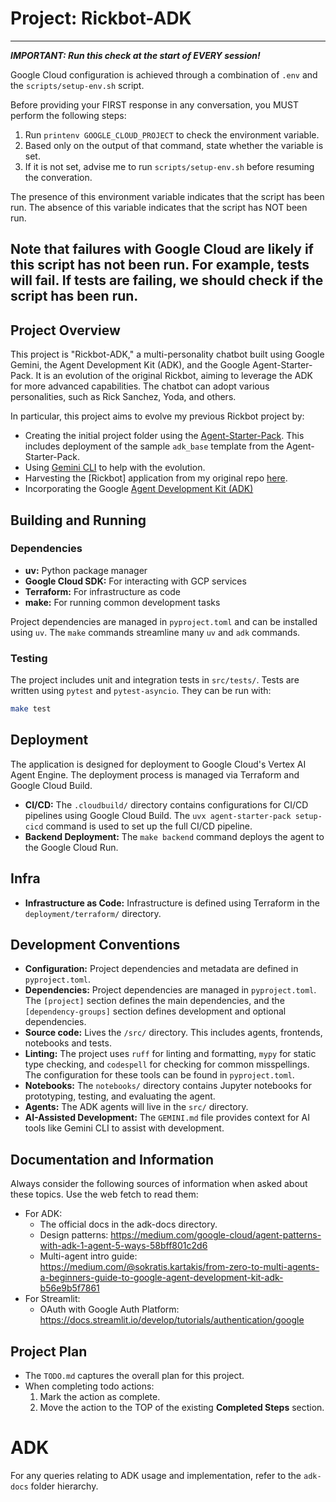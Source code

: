 # Project: Rickbot-ADK

---
***IMPORTANT: Run this check at the start of EVERY session!***

Google Cloud configuration is achieved through a combination of `.env` and the `scripts/setup-env.sh` script. 

Before providing your FIRST response in any conversation, you MUST perform the following steps:
1.  Run `printenv GOOGLE_CLOUD_PROJECT` to check the environment variable.
2.  Based only on the output of that command, state whether the variable is set.
3.  If it is not set, advise me to run `scripts/setup-env.sh` before resuming the converation.

The presence of this environment variable indicates that the script has been run. The absence of this variable indicates that the script has NOT been run.

Note that failures with Google Cloud are likely if this script has not been run. For example, tests will fail. If tests are failing, we should check if the script has been run.
---

## Project Overview

This project is "Rickbot-ADK," a multi-personality chatbot built using Google Gemini, the Agent Development Kit (ADK), and the Google Agent-Starter-Pack. It is an evolution of the original Rickbot, aiming to leverage the ADK for more advanced capabilities. The chatbot can adopt various personalities, such as Rick Sanchez, Yoda, and others.

In particular, this project aims to evolve my previous Rickbot project by:

- Creating the initial project folder using the [Agent-Starter-Pack](https://googlecloudplatform.github.io/agent-starter-pack/). This includes deployment of the sample `adk_base` template from the Agent-Starter-Pack.
- Using [Gemini CLI](https://medium.com/google-cloud/give-gemini-cli-the-ability-to-generate-images-and-video-work-with-github-repos-and-use-other-482172571f99) to help with the evolution.
- Harvesting the [Rickbot] application from my original repo [here](https://github.com/derailed-dash/rickbot).
- Incorporating the Google [Agent Development Kit (ADK)](https://google.github.io/adk-docs/)

## Building and Running

### Dependencies

- **uv:** Python package manager
- **Google Cloud SDK:** For interacting with GCP services
- **Terraform:** For infrastructure as code
- **make:** For running common development tasks

Project dependencies are managed in `pyproject.toml` and can be installed using `uv`. The `make` commands streamline many `uv` and `adk` commands.

### Testing

The project includes unit and integration tests in `src/tests/`. Tests are written using `pytest` and `pytest-asyncio`. They can be run with:

```bash
make test
```

## Deployment

The application is designed for deployment to Google Cloud's Vertex AI Agent Engine. The deployment process is managed via Terraform and Google Cloud Build.

- **CI/CD:** The `.cloudbuild/` directory contains configurations for CI/CD pipelines using Google Cloud Build. The `uvx agent-starter-pack setup-cicd` command is used to set up the full CI/CD pipeline.
- **Backend Deployment:** The `make backend` command deploys the agent to the Google Cloud Run.

## Infra

- **Infrastructure as Code:** Infrastructure is defined using Terraform in the `deployment/terraform/` directory.

## Development Conventions

- **Configuration:** Project dependencies and metadata are defined in `pyproject.toml`.
- **Dependencies:** Project dependencies are managed in `pyproject.toml`. The `[project]` section defines the main dependencies, and the `[dependency-groups]` section defines development and optional dependencies.
- **Source code:** Lives the `/src/` directory. This includes agents, frontends, notebooks and tests.
- **Linting:** The project uses `ruff` for linting and formatting, `mypy` for static type checking, and `codespell` for checking for common misspellings. The configuration for these tools can be found in `pyproject.toml`.
- **Notebooks:** The `notebooks/` directory contains Jupyter notebooks for prototyping, testing, and evaluating the agent.
- **Agents:** The ADK agents will live in the `src/` directory.
- **AI-Assisted Development:** The `GEMINI.md` file provides context for AI tools like Gemini CLI to assist with development.

## Documentation and Information

Always consider the following sources of information when asked about these topics. Use the web fetch to read them:

- For ADK: 
  - The official docs in the adk-docs directory.
  - Design patterns: https://medium.com/google-cloud/agent-patterns-with-adk-1-agent-5-ways-58bff801c2d6
  - Multi-agent intro guide: https://medium.com/@sokratis.kartakis/from-zero-to-multi-agents-a-beginners-guide-to-google-agent-development-kit-adk-b56e9b5f7861
- For Streamlit:
  - OAuth with Google Auth Platform: https://docs.streamlit.io/develop/tutorials/authentication/google

## Project Plan

- The `TODO.md` captures the overall plan for this project.
- When completing todo actions:
  1. Mark the action as complete.
  2. Move the action to the TOP of the existing **Completed Steps** section.

# ADK

For any queries relating to ADK usage and implementation, refer to the `adk-docs` folder hierarchy.
